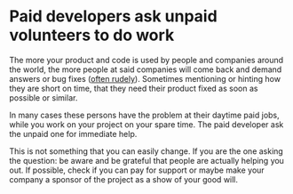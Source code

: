 # Paid developers ask unpaid volunteers to do work

The more your product and code is used by people and companies around the
world, the more people at said companies will come back and demand answers or
bug fixes ([often rudely](insulting.md)). Sometimes mentioning or hinting how
they are short on time, that they need their product fixed as soon as possible
or similar.

In many cases these persons have the problem at their daytime paid jobs, while
you work on your project on your spare time. The paid developer ask the unpaid
one for immediate help.

This is not something that you can easily change. If you are the one asking
the question: be aware and be grateful that people are actually helping you
out. If possible, check if you can pay for support or maybe make your company
a sponsor of the project as a show of your good will.
